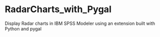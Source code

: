 # RadarCharts_with_Pygal
Display Radar charts in IBM SPSS Modeler using an extension built with Python and pygal
